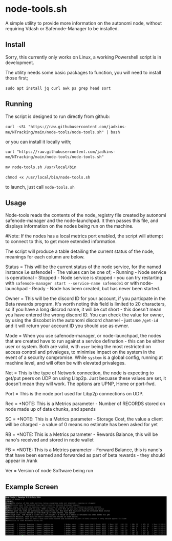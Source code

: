 # node-tools.sh

A simple utility to provide more information on the autonomi node, without requiring Vdash or Safenode-Manager to be installed.

## Install

Sorry, this currently only works on Linux, a working Powershell script is in development.

The utility needs some basic packages to function, you will need to install those first;

`sudo apt install jq curl awk ps grep head sort`

## Running

The script is designed to run directly from github:

`curl -sSL "https://raw.githubusercontent.com/jadkins-me/NTracking/main/node-tools/node-tools.sh" | bash`

or you can install it locally with;

```
curl "https://raw.githubusercontent.com/jadkins-me/NTracking/main/node-tools/node-tools.sh"

mv node-tools.sh /usr/local/bin

chmod +x /usr/local/bin/node-tools.sh
```

to launch, just call `node-tools.sh`

## Usage

Node-tools reads the contents of the node_registry file created by autonomi safenode-manager and the node-launchpad.  It then passes this file, and displays information on the nodes being run on the machine.

#Note: If the nodes has a local metrics port enabled, the script will attempt to connect to this, to get more extended information.

The script will produce a table detailing the current status of the node, meanings for each column are below.

Status  =   This will be the current status of the node service, for the named instance i.e safenode1 - The values can be one of;
                    - Running - Node service is operational
                    - Stopped - Node service is stopped - you can try restarting with `safenode-manager start --service-name safenode1` or with node-launchpad
                    - Ready   - Node has been created, but has never been started.

Owner   =   This will be the discord ID for your account, if you particpate in the Beta rewards program.  It's worth noting this field is limited to 20 characters, so if you have a long discrod name, it will be cut short - this doesn't mean you have entered the wrong discord ID.  You can check the value for owner, by using the discobot in the autonomi discord channel - just use `/get-id ` and it will return your account ID you should use as owner.

Mode    =   When you use safenode-manager, or node-launchpad, the nodes that are created have to run against a service defination - this can be either user or system.  Both are valid, with `user` being the most restricted on access control and privaleges, to minimise impact on the system in the event of a security compromise.  While `system` is a global config, running at machine level, and will often be with elevated privaleges.

Net     =   This is the type of Network connection, the node is expecting to get/put peers on UDP on using Libp2p.  Just becuase these values are set, it doesn't mean they will work.  The options are UPNP, Home or port-fwd.

Port    =   This is the node port used for Libp2p connections on UDP.

Rec     =   *NOTE: This is a Metrics parameter - Number of RECORDS stored on node made up of data chunks, and spends

SC      =   *NOTE: This is a Metrics parameter - Storage Cost, the value a client will be charged - a value of 0 means no estimate has been asked for yet

RB      =   *NOTE: This is a Metrics parameter - Rewards Balance, this will be nano's received and stored in node wallet

FB      =   *NOTE: This is a Metrics parameter - Forward Balance, this is nano's that have been earned and forwarded as part of beta rewards - they should appear in /rank

Ver     =   Version of node Software being run

## Example Screen

![screenshot](img/node-tools.sh.01.JPG)
